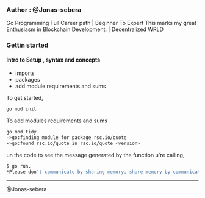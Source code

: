 ### Author : @Jonas-sebera

Go Programming Full Career path | Beginner To Expert
This marks my great Enthusiasm in Blockchain Development. | Decentralized WRLD 



### Gettin started

#### Intro to Setup , syntax and concepts
 - imports
 - packages
 - add module requirements and sums

To get started, 
 ```sh
 go mod init
 ```

To add modules requirements and sums
```sh
go mod tidy
->go:finding module for package rsc.io/quote
->go:found rsc.io/quote in rsc.io/quote <version>
```

un the code to see the message generated by the function u're calling,
```sh
$ go run.
*Please don't communicate by sharing memory, share memory by communicating

```

<hr>

@Jonas-sebera
